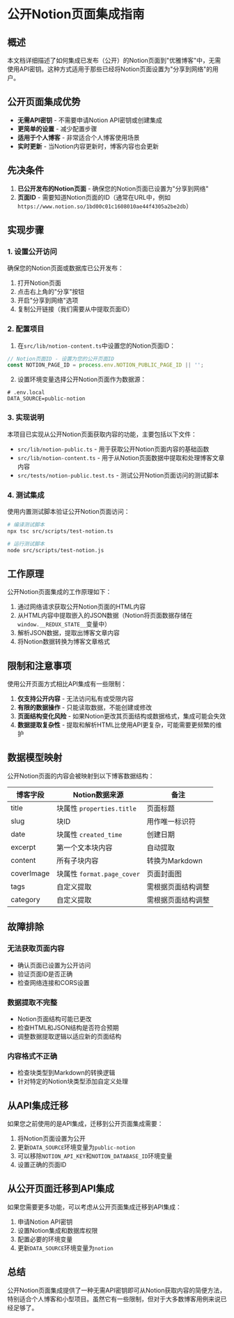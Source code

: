 # 公开Notion页面集成指南

## 概述

本文档详细描述了如何集成已发布（公开）的Notion页面到"优雅博客"中，无需使用API密钥。这种方式适用于那些已经将Notion页面设置为"分享到网络"的用户。

## 公开页面集成优势

- **无需API密钥** - 不需要申请Notion API密钥或创建集成
- **更简单的设置** - 减少配置步骤
- **适用于个人博客** - 非常适合个人博客使用场景
- **实时更新** - 当Notion内容更新时，博客内容也会更新

## 先决条件

1. **已公开发布的Notion页面** - 确保您的Notion页面已设置为"分享到网络"
2. **页面ID** - 需要知道Notion页面的ID（通常在URL中，例如`https://www.notion.so/1bd00c01c1608010ae44f4305a2be2db`）

## 实现步骤

### 1. 设置公开访问

确保您的Notion页面或数据库已公开发布：

1. 打开Notion页面
2. 点击右上角的"分享"按钮
3. 开启"分享到网络"选项
4. 复制公开链接（我们需要从中提取页面ID）

### 2. 配置项目

1. 在`src/lib/notion-content.ts`中设置您的Notion页面ID：

```typescript
// Notion页面ID - 设置为您的公开页面ID
const NOTION_PAGE_ID = process.env.NOTION_PUBLIC_PAGE_ID || '';
```

2. 设置环境变量选择公开Notion页面作为数据源：

```
# .env.local
DATA_SOURCE=public-notion
```

### 3. 实现说明

本项目已实现从公开Notion页面获取内容的功能，主要包括以下文件：

- `src/lib/notion-public.ts` - 用于获取公开Notion页面内容的基础函数
- `src/lib/notion-content.ts` - 用于从Notion页面数据中提取和处理博客文章内容
- `src/tests/notion-public.test.ts` - 测试公开Notion页面访问的测试脚本

### 4. 测试集成

使用内置测试脚本验证公开Notion页面访问：

```bash
# 编译测试脚本
npx tsc src/scripts/test-notion.ts

# 运行测试脚本
node src/scripts/test-notion.js
```

## 工作原理

公开Notion页面集成的工作原理如下：

1. 通过网络请求获取公开Notion页面的HTML内容
2. 从HTML内容中提取嵌入的JSON数据（Notion将页面数据存储在`window.__REDUX_STATE__`变量中）
3. 解析JSON数据，提取出博客文章内容
4. 将Notion数据转换为博客文章格式

## 限制和注意事项

使用公开页面方式相比API集成有一些限制：

1. **仅支持公开内容** - 无法访问私有或受限内容
2. **有限的数据操作** - 只能读取数据，不能创建或修改
3. **页面结构变化风险** - 如果Notion更改其页面结构或数据格式，集成可能会失效
4. **数据提取复杂性** - 提取和解析HTML比使用API更复杂，可能需要更频繁的维护

## 数据模型映射

公开Notion页面的内容会被映射到以下博客数据结构：

| 博客字段 | Notion数据来源 | 备注 |
|---------|---------------|------|
| title | 块属性 `properties.title` | 页面标题 |
| slug | 块ID | 用作唯一标识符 |
| date | 块属性 `created_time` | 创建日期 |
| excerpt | 第一个文本块内容 | 自动提取 |
| content | 所有子块内容 | 转换为Markdown |
| coverImage | 块属性 `format.page_cover` | 页面封面图 |
| tags | 自定义提取 | 需根据页面结构调整 |
| category | 自定义提取 | 需根据页面结构调整 |

## 故障排除

### 无法获取页面内容

- 确认页面已设置为公开访问
- 验证页面ID是否正确
- 检查网络连接和CORS设置

### 数据提取不完整

- Notion页面结构可能已更改
- 检查HTML和JSON结构是否符合预期
- 调整数据提取逻辑以适应新的页面结构

### 内容格式不正确

- 检查块类型到Markdown的转换逻辑
- 针对特定的Notion块类型添加自定义处理

## 从API集成迁移

如果您之前使用的是API集成，迁移到公开页面集成需要：

1. 将Notion页面设置为公开
2. 更新`DATA_SOURCE`环境变量为`public-notion`
3. 可以移除`NOTION_API_KEY`和`NOTION_DATABASE_ID`环境变量
4. 设置正确的页面ID

## 从公开页面迁移到API集成

如果您需要更多功能，可以考虑从公开页面集成迁移到API集成：

1. 申请Notion API密钥
2. 设置Notion集成和数据库权限
3. 配置必要的环境变量
4. 更新`DATA_SOURCE`环境变量为`notion`

## 总结

公开Notion页面集成提供了一种无需API密钥即可从Notion获取内容的简便方法，特别适合个人博客和小型项目。虽然它有一些限制，但对于大多数博客用例来说已经足够了。 